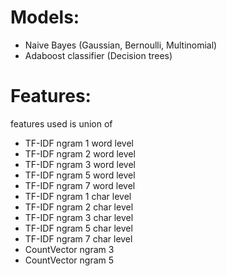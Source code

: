 # Models: 

- Naive Bayes (Gaussian, Bernoulli, Multinomial)
- Adaboost classifier (Decision trees)

# Features:
features used is union of 
- TF-IDF ngram 1 word level
- TF-IDF ngram 2 word level
- TF-IDF ngram 3 word level
- TF-IDF ngram 5 word level
- TF-IDF ngram 7 word level
- TF-IDF ngram 1 char level
- TF-IDF ngram 2 char level
- TF-IDF ngram 3 char level
- TF-IDF ngram 5 char level
- TF-IDF ngram 7 char level
- CountVector ngram 3
- CountVector ngram 5

